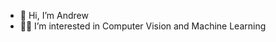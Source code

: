 - 👋 Hi, I’m Andrew
- 👀🌱 I’m interested in Computer Vision and Machine Learning



<!---
Andrudewt/Andrudewt is a ✨ special ✨ repository because its `README.md` (this file) appears on your GitHub profile.
You can click the Preview link to take a look at your changes.
--->
